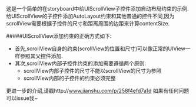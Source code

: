 这是一个简单的在storyboard中给UIScrollView子控件添加自动布局约束的示例.
给UIScrollView的子控件添加AutoLayout约束和其他普通的控件不同,因为scrollView需要根据子控件的尺寸和距离周围的边距来计算contentSize.

#####UIScrollView添加约束的正确方式如下:
- 首先,scrollView自身的约束(scrollView的位置和尺寸)可以像正常的UIView一样参照其父控件添加.
- 其次,scrollView内部子控件约束的添加需要遵循两个原则:
  - scrollView内部子控件的尺寸不能以scrollView的尺寸为参照
  - scrollView内部的子控件的约束必须完整

更进一步的介绍,请戳http://www.jianshu.com/p/258f4efd7a1d
如果有任何问题可以issue我~
